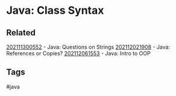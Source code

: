 # Java: Class Syntax


## Related
[202111300552](../202111300552) - Java: Questions on Strings
[202112021908](../202112021908) - Java: References or Copies?
[202112061553](../202112061553) - Java: Intro to OOP

## Tags
#java
